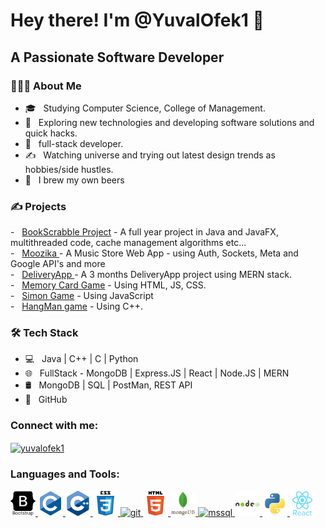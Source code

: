 <h1> Hey there! I'm @YuvalOfek1 👋 </h1>
<h2> A Passionate Software Developer </h2>

<h3> 👨🏻‍💻 About Me </h3>

- 🎓 &nbsp; Studying Computer Science, College of Management.
- 🤔 &nbsp; Exploring new technologies and developing software solutions and quick hacks.
- 💼 &nbsp; full-stack developer.
- ✍️ &nbsp; Watching universe and trying out latest design trends as hobbies/side hustles.
- 🍺 &nbsp; I brew my own beers

<h3>✍️ Projects </h3>
- &nbsp; <a href="https://github.com/BookScrabbleProject/Main#book-scrabble-game"> BookScrabble Project</a> - A full year project in Java and JavaFX, multithreaded code, cache management algorithms etc...<br>
- &nbsp; <a href="[https://github.com/orgs/ColmanDevClub-DeliveryApp/repositories](https://github.com/orgs/ColmanWebApp/repositories)"> Moozika </a> - A Music Store Web App - using Auth, Sockets, Meta and Google API's and more<br>
- &nbsp; <a href="https://github.com/orgs/ColmanDevClub-DeliveryApp/repositories"> DeliveryApp </a> - A 3 months DeliveryApp project using MERN stack.<br>
- &nbsp; <a href= "https://yuvalofek1.github.io/MemoryGame/">Memory Card Game</a> - Using HTML, JS, CSS.<br>
- &nbsp; <a href="https://yuvalofek1.github.io/Simon-Game/">Simon Game</a> - Using JavaScript<br>
- &nbsp; <a href="https://github.com/YuvalOfek1/HangMan">HangMan game</a> - Using C++.<br>


<h3>🛠 Tech Stack</h3>

- 💻 &nbsp; Java | C++ | C | Python  
- 🌐 &nbsp; FullStack - MongoDB | Express.JS | React | Node.JS | MERN  
- 🛢 &nbsp; MongoDB | SQL | PostMan, REST API
- 🔧 &nbsp; GitHub

<h3 align="left">Connect with me:</h3>
<p align="left">
<a href="https://linkedin.com/in/yuvalofek1" target="blank"><img align="center" src="https://raw.githubusercontent.com/rahuldkjain/github-profile-readme-generator/master/src/images/icons/Social/linked-in-alt.svg" alt="yuvalofek1" height="30" width="40" /></a>
</p>

<h3 align="left">Languages and Tools:</h3>
<p align="left"> <a href="https://getbootstrap.com" target="_blank" rel="noreferrer"> <img src="https://raw.githubusercontent.com/devicons/devicon/master/icons/bootstrap/bootstrap-plain-wordmark.svg" alt="bootstrap" width="40" height="40"/> </a> <a href="https://www.cprogramming.com/" target="_blank" rel="noreferrer"> <img src="https://raw.githubusercontent.com/devicons/devicon/master/icons/c/c-original.svg" alt="c" width="40" height="40"/> </a> <a href="https://www.w3schools.com/cpp/" target="_blank" rel="noreferrer"> <img src="https://raw.githubusercontent.com/devicons/devicon/master/icons/cplusplus/cplusplus-original.svg" alt="cplusplus" width="40" height="40"/> </a> <a href="https://www.w3schools.com/css/" target="_blank" rel="noreferrer"> <img src="https://raw.githubusercontent.com/devicons/devicon/master/icons/css3/css3-original-wordmark.svg" alt="css3" width="40" height="40"/> </a> <a href="https://git-scm.com/" target="_blank" rel="noreferrer"> <img src="https://www.vectorlogo.zone/logos/git-scm/git-scm-icon.svg" alt="git" width="40" height="40"/> </a> <a href="https://www.w3.org/html/" target="_blank" rel="noreferrer"> <img src="https://raw.githubusercontent.com/devicons/devicon/master/icons/html5/html5-original-wordmark.svg" alt="html5" width="40" height="40"/> </a> <a href="https://www.mongodb.com/" target="_blank" rel="noreferrer"> <img src="https://raw.githubusercontent.com/devicons/devicon/master/icons/mongodb/mongodb-original-wordmark.svg" alt="mongodb" width="40" height="40"/> </a> <a href="https://www.microsoft.com/en-us/sql-server" target="_blank" rel="noreferrer"> <img src="https://www.svgrepo.com/show/303229/microsoft-sql-server-logo.svg" alt="mssql" width="40" height="40"/> </a> <a href="https://nodejs.org" target="_blank" rel="noreferrer"> <img src="https://raw.githubusercontent.com/devicons/devicon/master/icons/nodejs/nodejs-original-wordmark.svg" alt="nodejs" width="40" height="40"/> </a> <a href="https://www.python.org" target="_blank" rel="noreferrer"> <img src="https://raw.githubusercontent.com/devicons/devicon/master/icons/python/python-original.svg" alt="python" width="40" height="40"/> </a> <a href="https://reactjs.org/" target="_blank" rel="noreferrer"> <img src="https://raw.githubusercontent.com/devicons/devicon/master/icons/react/react-original-wordmark.svg" alt="react" width="40" height="40"/> </a> </p>


